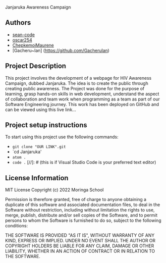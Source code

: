 Janjaruka Awareness Campaign

## Authors
- [sean-code](https://github.com/sean-code)
- [oscar254](https://github.com/Osca254)
- [ChepkemoiMaurene](https://github.com/ChepkemoiMaurene)
- [Gacheru~Ian] (https://github.com/GacheruIan)

## Project Description
This project involves the development of a webpage for HIV Awareness Campaign, dubbed Janjaruka.
The idea is to create the public through creating public awareness.
The Project was done for the purpose of learning, grasp hands-on skills in web development, understand the aspect of collaboration and team work when programming as a team as part of our Software Engineering journey.
This work has been deployed on GitHub and can be viewed using this live link...

## Project setup instructions
To start using this project use the following commands:

- `git clone "OUR LINK".git`
- `cd Janjaruka'
- `atom .`
- `code .` [//]: # (this is if Visual Studio Code is your preferred text editor)

## License Information
MIT License
Copyright (c) 2022 Moringa School

Permission is therefore granted, free of charge to anyone obtaining a duplicate
of this software and associated documentation files, to deal in the Software without restriction, including without limitation the rights
to use, merge, publish, distribute and/or sell
copies of the Software, and to permit persons to whom the Software is furnished to do so, subject to the following conditions:

THE SOFTWARE IS PROVIDED "AS IT IS", WITHOUT WARRANTY OF ANY KIND, EXPRESS OR
IMPLIED. UNDER NO EVENT SHALL THE
AUTHOR OR COPYRIGHT HOLDERS BE LIABLE FOR ANY CLAIM, DAMAGE OR OTHER
LIABILITY, WHETHER IN AN ACTION OF CONTRACT OR IN RELATION TO THE SOFTWARE.